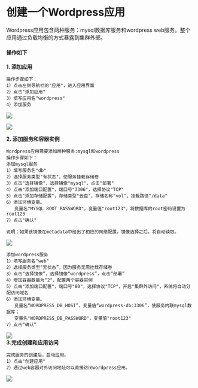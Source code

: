 # 创建一个Wordpress应用

Wordpress应用包含两种服务：mysql数据库服务和wordpress web服务。整个应用通过负载均衡的方式暴露到集群外部。

#### 操作如下

**1. 添加应用**

```
操作步骤如下：
1）点击左侧导航栏的"应用"，进入应用界面
2）点击"添加应用"
3）填写应用名"wordpress"
4）添加服务
```

![](/assets/wordpress-tianjiayingyong1.png)

![](/assets/wordpress-tianjiayingyong2.png)

**2. 添加服务和容器实例**

```
Wordpress应用需要添加两种服务:mysql和wordpress
操作步骤如下：
添加mysql服务
1）填写服务名"db"
2）选择服务类型"有状态"，使服务挂载存储卷
3）点击"选择镜像"，选择镜像"mysql"，点击"部署"
4）点击"添加端口配置"，端口号"3306"，选择协议"TCP"
5）点击"添加存储配置"，存储类型"云盘"，存储名称"vol"，挂载路径"/data"
6）添加环境变量。
   变量名"MYSQL_ROOT_PASSWORD"，变量值"root123"，将数据库的root密码设置为root123
7）点击"确认"   

说明：如果该镜像在metadata中给出了相应的网络配置，镜像选择之后，将自动读取。
```

![](https://odum9helk.qnssl.com/lvMXQfxroZz8Jw8b7pTQLbsSjZNM)

```
添加wordpress服务
1）填写服务名"web"
2）选择服务类型“无状态”，因为服务无需挂载存储卷
3）点击“选择镜像”，选择镜像“wordpress”，点击“部署”
4）增加容器数量为"2"，配置两个容器实例
5）点击"添加端口配置"，端口号"80"，选择协议"TCP"，开启"集群外访问"，系统将自动分配访问域名
6）添加环境变量。
   变量名“WORDPRESS_DB_HOST”，变量值“wordpress-db:3306”，使服务内联mysql数据库；
   变量名"WORDPRESS_DB_PASSWORD"，变量值"root123"
7）点击“确认”
```

![](https://odum9helk.qnssl.com/lj1baXxgg2qMec8i7DAjo_H-Bad9)  
**3.完成创建和应用访问**

```
完成服务的创建后，启动应用。
1）点击"创建应用"
2）通过web容器对外访问地址可以直接访问wordpress应用。
```
![](/assets/wordpress-duiwaifangwendizhi.png)


